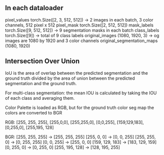 ## In each dataloader 

pixel_values torch.Size([2, 3, 512, 512]) -> 2 images in each batch, 3 color channels, 512 pixel x 512 
pixel_mask torch.Size([2, 512, 512])
mask_labels torch.Size([9, 512, 512]) -> 9 segmentation masks in each batch 
class_labels torch.Size([9]) -> total of 9 class labels 
original_images (1080, 1920, 3) -> og images are 1080 by 1920 and 3 color channels 
original_segmentation_maps (1080, 1920)

## Intersection Over Union 

IoU is the area of overlap between the predicted segmentation and the ground truth divided by the area of union between the predicted segmentation and the ground truth.

For multi-class segmentation: the mean IOU is calculated by taking the IOU of each class and averaging them. 


Color Palette is loaded as RGB, but for the ground truth color seg map the colors are converted to BGR 

RGB: 
[255, 255, 255], [255,0,0], [255,255,0], [0,0,255], [159,129,183], [0,255,0], [255,195, 128]

BGR: 
[255, 255, 255] -> [255, 255, 255]
[255, 0, 0] -> [0, 0, 255]
[255, 255, 0] -> [0, 255, 255]
[0, 0, 255] -> [255, 0, 0]
[159, 129, 183] -> [183, 129, 159]
[0, 255, 0] -> [0, 255, 0]
[255, 195, 128] -> [128, 195, 255]

